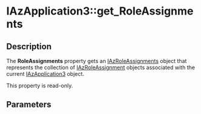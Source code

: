 # IAzApplication3::get_RoleAssignments

## Description

The **RoleAssignments** property gets an [IAzRoleAssignments](https://learn.microsoft.com/windows/desktop/api/azroles/nn-azroles-iazroleassignments) object that represents the collection of [IAzRoleAssignment](https://learn.microsoft.com/windows/desktop/api/azroles/nn-azroles-iazroleassignment) objects associated with the current [IAzApplication3](https://learn.microsoft.com/windows/desktop/api/azroles/nn-azroles-iazapplication3) object.

This property is read-only.

## Parameters